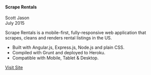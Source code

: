 #### Scrape Rentals
Scott Jason<br>
July 2015

Scrape Rentals is a mobile-first, fully-responsive web application that scrapes, cleans and renders rental listings in the US.

- Built with Angular.js, Express.js, Node.js and plain CSS.
- Compiled with Grunt and deployed to Heroku.
- Compatible with Mobile, Tablet & Desktop.

[Visit Site](https://scrape-rentals.herokuapp.com/)